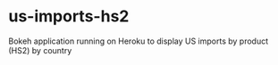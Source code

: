 # us-imports-hs2
Bokeh application running on Heroku to display US imports by product (HS2) by country
